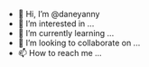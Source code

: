 - 👋 Hi, I’m @daneyanny
- 👀 I’m interested in ...
- 🌱 I’m currently learning ...
- 💞️ I’m looking to collaborate on ...
- 📫 How to reach me ...

<!---
daneyanny/daneyanny is a ✨ special ✨ repository because its `README.md` (this file) appears on your GitHub profile.
You can click the Preview link to take a look at your changes.
--->
